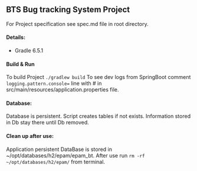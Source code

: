 ## BTS Bug tracking System Project

For Project specification see spec.md file in root directory.

#### Details:
* Gradle 6.5.1

#### Build & Run
To build Project `./gradlew build`
To see dev logs from SpringBoot comment `logging.pattern.console=` line
with # in src/main/resources/application.properties file.
#### Database:
Database is persistent. Script creates tables if not exists. Information stored
in Db stay there until Db removed.

#### Clean up after use:
Application persistent DataBase is stored in ~/opt/databases/h2/epam/epam_bt.
After use run `rm -rf ~/opt/databases/h2/epam/` from terminal.